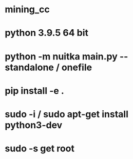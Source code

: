 # mining_cc
# python 3.9.5 64 bit
# python -m nuitka main.py --standalone / onefile
# pip install -e .

# sudo -i / sudo apt-get install python3-dev

# sudo -s get root